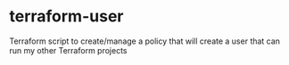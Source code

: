 # terraform-user
Terraform script to create/manage a policy that will create a user that can run my other Terraform projects
